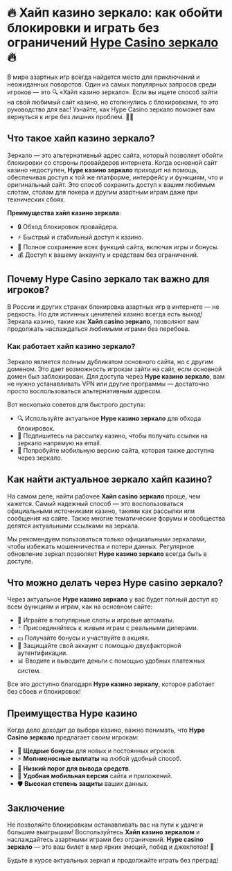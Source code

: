 # 🔥 Хайп казино зеркало: как обойти блокировки и играть без ограничений [Hype Casino зеркало](https://hypekaz.com/dc2f44ad0) 🔥

В мире азартных игр всегда найдется место для приключений и неожиданных поворотов. Один из самых популярных запросов среди игроков — это 🔍 «Хайп казино зеркало». Если вы ищете способ зайти на свой любимый сайт казино, но столкнулись с блокировками, то это руководство для вас! Узнайте, как Hype Casino зеркало поможет вам вернуться к игре без лишних проблем. 🎰🎲

## Что такое хайп казино зеркало?

Зеркало — это альтернативный адрес сайта, который позволяет обойти блокировки со стороны провайдеров интернета. Когда основной сайт казино недоступен, **Hype казино зеркало** приходит на помощь, обеспечивая доступ к той же платформе, интерфейсу и функциям, что и оригинальный сайт. Это способ сохранить доступ к вашим любимым слотам, столам для покера и другим азартным играм даже при технических сбоях.

**Преимущества хайп казино зеркала**:
- 🔒 Обход блокировок провайдера.
- ⚡ Быстрый и стабильный доступ к казино.
- 🎰 Полное сохранение всех функций сайта, включая игры и бонусы.
- 💰 Доступ к вашему аккаунту и средствам без ограничений.

## Почему Hype Casino зеркало так важно для игроков?

В России и других странах блокировка азартных игр в интернете — не редкость. Но для истинных ценителей казино всегда есть выход! Зеркала казино, такие как **Хайп casino зеркало**, позволяют вам продолжать наслаждаться любимыми играми без перебоев.

### Как работает хайп казино зеркало?

Зеркало является полным дубликатом основного сайта, но с другим доменом. Это дает возможность игрокам зайти на сайт, если основной домен был заблокирован. Для доступа через **Hype казино зеркало**, вам не нужно устанавливать VPN или другие программы — достаточно просто воспользоваться альтернативным адресом.

Вот несколько советов для быстрого доступа:
- 🔍 Используйте актуальное **Hype казино зеркало** для обхода блокировок.
- 💼 Подпишитесь на рассылку казино, чтобы получать ссылки на зеркало напрямую на email.
- 📱 Попробуйте мобильную версию сайта, которая также доступна через зеркало.

## Как найти актуальное зеркало хайп казино?

На самом деле, найти рабочее **Хайп casino зеркало** проще, чем кажется. Самый надежный способ — это воспользоваться официальными источниками казино, такими как рассылки или сообщения на сайте. Также многие тематические форумы и сообщества делятся актуальными ссылками на зеркала.

Мы рекомендуем пользоваться только официальными зеркалами, чтобы избежать мошенничества и потери данных. Регулярное обновление зеркал позволяет **Hype казино зеркало** всегда быть в доступе.

## Что можно делать через Hype casino зеркало?

Через актуальное **Hype казино зеркало** у вас будет полный доступ ко всем функциям и играм, как на основном сайте:
- 🎲 Играйте в популярные слоты и игровые автоматы.
- 🃏 Присоединяйтесь к живым играм с реальными дилерами.
- 💵 Получайте бонусы и участвуйте в акциях.
- 🔑 Защищайте свой аккаунт с помощью двухфакторной аутентификации.
- 📊 Вводите и выводите деньги с помощью удобных платежных систем.

Все это доступно благодаря **Hype казино зеркалу**, которое работает без сбоев и блокировок!

## Преимущества Hype казино

Когда дело доходит до выбора казино, важно понимать, что **Hype Casino зеркало** предлагает своим игрокам:
- 🎁 **Щедрые бонусы** для новых и постоянных игроков.
- ⚡ **Молниеносные выплаты** на любой удобный способ.
- 💸 **Низкий порог для вывода средств**.
- 📱 **Удобная мобильная версия** сайта и приложений.
- 🛡️ **Высокая степень защиты** ваших данных.

## Заключение

Не позволяйте блокировкам останавливать вас на пути к удаче и большим выигрышам! Воспользуйтесь **Хайп казино зеркалом** и наслаждайтесь азартными играми без ограничений. **Hype casino зеркало** — это ваш билет в мир ярких эмоций, побед и джекпотов! 🎉

Будьте в курсе актуальных зеркал и продолжайте играть без преград!
